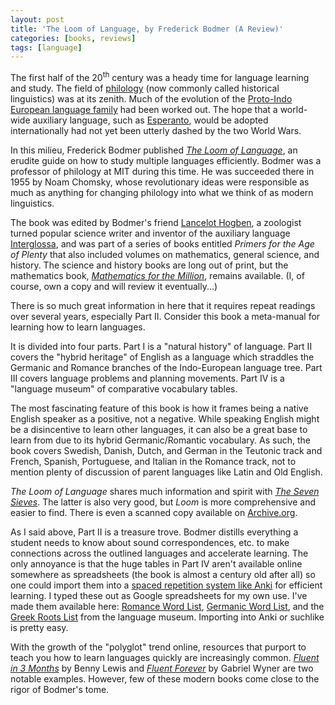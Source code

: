 ```yaml
---
layout: post
title: 'The Loom of Language, by Frederick Bodmer (A Review)'
categories: [books, reviews]
tags: [language]
---
```

The first half of the 20<sup>th</sup> century was a heady time for language learning and study. The field of [philology](https://en.wikipedia.org/wiki/Philology) (now commonly called historical linguistics) was at its zenith. Much of the evolution of the [Proto-Indo European language family](https://en.wikipedia.org/wiki/Proto-Indo-European_language#Development_of_the_theory) had been worked out. The hope that a world-wide auxiliary language, such as [Esperanto](https://en.wikipedia.org/wiki/Esperanto), would be adopted internationally had not yet been utterly dashed by the two World Wars.

In this milieu, Frederick  Bodmer published [_The Loom of Language_](http://amzn.to/2n4W05S), an erudite guide on how to study multiple languages efficiently. Bodmer was a professor of philology at MIT during this time. He was succeeded there in 1955 by Noam Chomsky, whose revolutionary ideas were responsible as much as anything for changing philology into what we think of as modern linguistics.

The book was edited by Bodmer's friend [Lancelot Hogben](https://en.wikipedia.org/wiki/Lancelot_Hogben), a zoologist turned popular science writer and inventor of the auxiliary language [Interglossa](https://en.wikipedia.org/wiki/Interglossa), and was part of a series of books entitled _Primers for the Age of Plenty_ that also included volumes on mathematics, general science, and history. The science and history books are long out of print, but the mathematics book, [_Mathematics for the Million_](http://amzn.to/2ouwSoV), remains available. (I, of course, own a copy and will review it eventually...)

There is so much great information in here that it requires repeat readings over several years, especially Part II. Consider this book a meta-manual for learning how to learn languages.

It is divided into four parts. Part I is a "natural history" of language. Part II covers the "hybrid heritage" of English as a language which straddles the Germanic and Romance branches of the Indo-European language tree. Part III covers language problems and planning movements. Part IV is a "language museum" of comparative vocabulary tables.

The most fascinating feature of this book is how it frames being a native English speaker as a positive, not a negative. While speaking English might be a disincentive to learn other languages, it can also be a great base to learn from due to its hybrid Germanic/Romantic vocabulary. As such, the book covers Swedish, Danish, Dutch, and German in the Teutonic track and French, Spanish, Portuguese, and Italian in the Romance track, not to mention plenty of discussion of parent languages like Latin and Old English.

_The Loom of Language_ shares much information and spirit with [_The Seven Sieves_](http://amzn.to/2n4UMaG). The latter is also very good, but _Loom_ is more comprehensive and easier to find. There is even a scanned copy available on [Archive.org](http://archive.org/stream/TheLoomOfLanguage/TheLoomOfLanguage.djvu).

As I said above, Part II is a treasure trove. Bodmer distills everything a student needs to know about sound correspondences, etc. to make connections across the outlined languages and accelerate learning. The only annoyance is that the huge tables in Part IV aren't available online somewhere as spreadsheets (the book is almost a century old after all) so one could import them into a [spaced repetition system like Anki](https://apps.ankiweb.net/) for efficient learning. I typed these out as Google spreadsheets for my own use. I've made them available here: [Romance Word List](https://docs.google.com/spreadsheet/ccc?key=0Ai8hkgwgGojndDZ2bVVLNDlSNGNjbTE0QjNQaG9Ga0E), [Germanic Word List](https://docs.google.com/spreadsheet/ccc?key=0Ai8hkgwgGojndFdUNDItZlJiZGxtSVVaNXBHT2RreWc&usp=sharing), and the [Greek Roots List](https://docs.google.com/spreadsheet/ccc?key=0Ai8hkgwgGojndDN0d2VUbXZ0cm9XOE84Wll0YVZZeUE) from the language museum. Importing into Anki or suchlike is pretty easy.

With the growth of the "polyglot" trend online, resources that purport to teach you how to learn languages quickly are increasingly common. [_Fluent in 3 Months_](http://amzn.to/2n58w5a) by Benny Lewis and [_Fluent Forever_](http://amzn.to/2oRy1Du) by Gabriel Wyner are two notable examples. However, few of these modern books come close to the rigor of Bodmer's tome.
